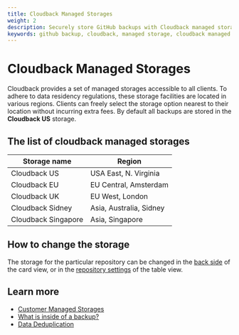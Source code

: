 ```yaml
---
title: Cloudback Managed Storages
weight: 2
description: Securely store GitHub backups with Cloudback managed storages
keywords: github backup, cloudback, managed storage, cloudback managed storage, cloudback storage, cloudback managed storages, cloudback storages
---
```


# Cloudback Managed Storages

Cloudback provides a set of managed storages accessible to all clients. To adhere to data residency regulations, these storage facilities are located in various regions. Clients can freely select the storage option nearest to their location without incurring extra fees. By default all backups are stored in the **Cloudback US** storage.

## The list of cloudback managed storages

|Storage name|Region|
|---|---|
| Cloudback US | USA East, N. Virginia |
| Cloudback EU | EU Central, Amsterdam |
| Cloudback UK | EU West, London |
| Cloudback Sidney | Asia, Australia, Sidney |
| Cloudback Singapore | Asia, Singapore |

## How to change the storage

The storage for the particular repository can be changed in the [back side](/features/card-view/#back-side-of-the-card) of the card view, or in the [repository settings](/features/table-view/#repository-settings) of the table view.

## Learn more

- [Customer Managed Storages](/features/customer-storages/)
- [What is inside of a backup?](/features/metadata/)
- [Data Deduplication](/features/deduplication/)
